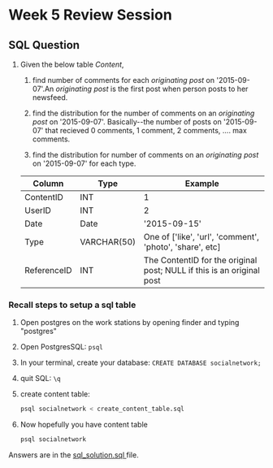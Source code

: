 # Week 5 Review Session

## SQL Question

1. Given the below table _Content_,

   1. find number of comments for each _originating post_ on '2015-09-07'.An _originating post_ is the first post when person posts to her newsfeed.

   2. find the distribution for the number of comments on an _originating post_ on '2015-09-07'. Basically--the number of posts on '2015-09-07' that recieved 0 comments, 1 comment, 2 comments, .... max comments.

   3. find the distribution for number of comments on an _originating post_ on '2015-09-07' for each type.


    | Column | Type | Example |
    | --- | --- | --- |
    | ContentID | INT | 1 |
    | UserID | INT | 2 |
    | Date | Date | '2015-09-15' |
    | Type | VARCHAR(50) | One of ['like', 'url', 'comment', 'photo', 'share', etc] |
    | ReferenceID | INT | The ContentID for the original post; NULL if this is an original post  |

### Recall steps to setup a sql table

1. Open postgres on the work stations by opening finder and typing "postgres"

2. Open PostgresSQL: `psql`

3. In your terminal, create your database: `CREATE DATABASE socialnetwork;`

4. quit SQL: `\q`

5. create content table:

    ```python
    psql socialnetwork < create_content_table.sql
    ```

6. Now hopefully you have content table

    ```python
    psql socialnetwork
    ```

Answers are in the <a href=https://github.com/xiaoyubai/week5review/blob/master/sql_solution.md> sql_solution.sql </a> file.
